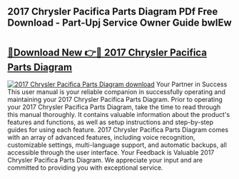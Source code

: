 ## 2017 Chrysler Pacifica Parts Diagram PDf Free Download - Part-Upj Service Owner Guide bwIEw

# <h2><a href="http://dfntmu.blite.top/?on=2017+Chrysler+Pacifica+Parts+Diagram">🔗Download New 👉🔴 2017 Chrysler Pacifica Parts Diagram</a></h2>

[![2017 Chrysler Pacifica Parts Diagram download](https://i.imgur.com/lujVjoI.png)](http://dfntmu.blite.top/?on=2017+Chrysler+Pacifica+Parts+Diagram)
Your Partner in Success This user manual is your reliable companion in successfully operating and maintaining your 2017 Chrysler Pacifica Parts Diagram. Prior to operating your 2017 Chrysler Pacifica Parts Diagram, take the time to read through this manual thoroughly. It contains valuable information about the product's features and functions, as well as setup instructions and step-by-step guides for using each feature. 2017 Chrysler Pacifica Parts Diagram comes with an array of advanced features, including voice recognition, customizable settings, multi-language support, and automatic backups, all accessible through the user interface. Your Feedback is Valuable 2017 Chrysler Pacifica Parts Diagram. We appreciate your input and are committed to providing you with exceptional service.
